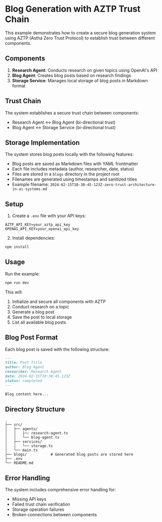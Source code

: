 # Blog Generation with AZTP Trust Chain

This example demonstrates how to create a secure blog generation system using AZTP (Astha Zero Trust Protocol) to establish trust between different components.

## Components

1. **Research Agent**: Conducts research on given topics using OpenAI's API
2. **Blog Agent**: Creates blog posts based on research findings
3. **Storage Service**: Manages local storage of blog posts in Markdown format

## Trust Chain

The system establishes a secure trust chain between components:
- Research Agent ↔️ Blog Agent (bi-directional trust)
- Blog Agent ↔️ Storage Service (bi-directional trust)

## Storage Implementation

The system stores blog posts locally with the following features:
- Blog posts are saved as Markdown files with YAML frontmatter
- Each file includes metadata (author, researcher, date, status)
- Files are stored in a `blogs` directory in the project root
- Filenames are generated using timestamps and sanitized titles
- Example filename: `2024-02-15T10-30-45-123Z-zero-trust-architecture-in-ai-systems.md`

## Setup

1. Create a `.env` file with your API keys:
```
AZTP_API_KEY=your_aztp_api_key
OPENAI_API_KEY=your_openai_api_key
```

2. Install dependencies:
```bash
npm install
```

## Usage

Run the example:
```bash
npm run dev
```

This will:
1. Initialize and secure all components with AZTP
2. Conduct research on a topic
3. Generate a blog post
4. Save the post to local storage
5. List all available blog posts

## Blog Post Format

Each blog post is saved with the following structure:
```markdown
---
title: Post Title
author: Blog Agent
researcher: Research Agent
date: 2024-02-15T10:30:45.123Z
status: completed
---

Blog content here...
```

## Directory Structure

```
.
├── src/
│   ├── agents/
│   │   ├── research-agent.ts
│   │   └── blog-agent.ts
│   ├── services/
│   │   └── storage.ts
│   └── main.ts
├── blogs/           # Generated blog posts are stored here
├── .env
└── README.md
```

## Error Handling

The system includes comprehensive error handling for:
- Missing API keys
- Failed trust chain verification
- Storage operation failures
- Broken connections between components